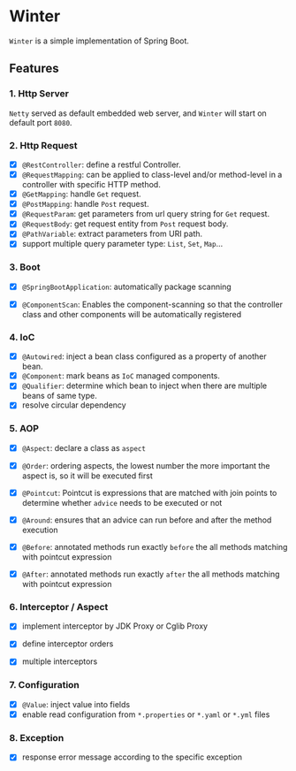 # Winter

`Winter` is a simple implementation of Spring Boot.

## Features

### 1. Http Server

`Netty` served as default embedded web server, and `Winter` will start on default port `8080`.


### 2. Http Request

* [x] `@RestController`: define a restful Controller.
* [x] `@RequestMapping`: can be applied to class-level and/or method-level in a controller with specific HTTP method.
* [x] `@GetMapping`: handle `Get` request.
* [x] `@PostMapping`: handle `Post` request.
* [x] `@RequestParam`: get parameters from url query string for `Get` request.
* [x] `@RequestBody`: get request entity from `Post` request body.
* [x] `@PathVariable`: extract parameters from URI path.
* [x] support multiple query parameter type: `List`, `Set`, `Map`... 

### 3. Boot

* [x] `@SpringBootApplication`: automatically package scanning
* [x] `@ComponentScan`: Enables the component-scanning so that the controller class and other components will be automatically registered


### 4. IoC

* [x] `@Autowired`: inject a bean class configured as a property of another bean.
* [x] `@Component`: mark beans as `IoC` managed components. 
* [x] `@Qualifier`: determine which bean to inject when there are multiple beans of same type.
* [x] resolve circular dependency

### 5. AOP

* [x] `@Aspect`: declare a class as `aspect`
* [x] `@Order`: ordering aspects, the lowest number the more important the aspect is, so it will be executed first
* [x] `@Pointcut`: Pointcut is expressions that are matched with join points to determine whether `advice` needs to be executed or not
* [x] `@Around`: ensures that an advice can run before and after the method execution 
* [x] `@Before`: annotated methods run exactly `before` the all methods matching with pointcut expression
* [x] `@After`: annotated methods run exactly `after` the all methods matching with pointcut expression


### 6. Interceptor / Aspect

* [x] implement interceptor by JDK Proxy or Cglib Proxy
* [x] define interceptor orders
* [x] multiple interceptors


### 7. Configuration

* [x] `@Value`: inject value into fields
* [x] enable read configuration from `*.properties` or `*.yaml` or `*.yml` files

### 8. Exception

* [x] response error message according to the specific exception
